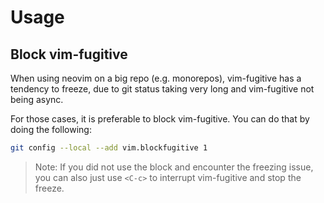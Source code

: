 # Usage

## Block vim-fugitive

When using neovim on a big repo (e.g. monorepos), vim-fugitive has a tendency
to freeze, due to git status taking very long and vim-fugitive not being async.

For those cases, it is preferable to block vim-fugitive. You can do that by
doing the following:

```sh
git config --local --add vim.blockfugitive 1
```

> Note: If you did not use the block and encounter the freezing issue, you can 
> also just use `<C-c>` to interrupt vim-fugitive and stop the freeze.
